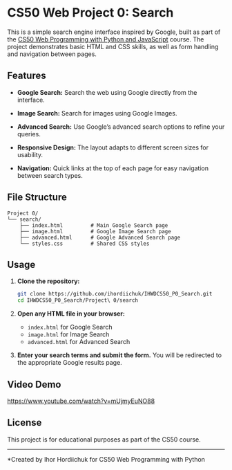 # CS50 Web Project 0: Search

This is a simple search engine interface inspired by Google, built as part of the [CS50 Web Programming with Python and JavaScript](https://cs50.harvard.edu/web/) course. The project demonstrates basic HTML and CSS skills, as well as form handling and navigation between pages.

## Features

- **Google Search:**
  Search the web using Google directly from the interface.

- **Image Search:**
  Search for images using Google Images.

- **Advanced Search:**
  Use Google’s advanced search options to refine your queries.

- **Responsive Design:**
  The layout adapts to different screen sizes for usability.

- **Navigation:**
  Quick links at the top of each page for easy navigation between search types.

## File Structure

```
Project 0/
└── search/
    ├── index.html         # Main Google Search page
    ├── image.html         # Google Image Search page
    ├── advanced.html      # Google Advanced Search page
    └── styles.css         # Shared CSS styles
```

## Usage

1. **Clone the repository:**

   ```bash
   git clone https://github.com/ihordiichuk/IHWDCS50_P0_Search.git
   cd IHWDCS50_P0_Search/Project\ 0/search
   ```

2. **Open any HTML file in your browser:**
   - `index.html` for Google Search
   - `image.html` for Image Search
   - `advanced.html` for Advanced Search

3. **Enter your search terms and submit the form.**
   You will be redirected to the appropriate Google results page.

## Video Demo
https://www.youtube.com/watch?v=mUjmyEuNO88

## License

This project is for educational purposes as part of the CS50 course.

---

*Created by Ihor Hordiichuk for CS50 Web Programming with Python
